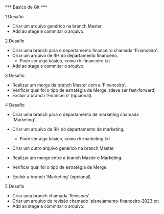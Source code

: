 *** Básico de Git ***

1 Desafio
- Criar um arquivo genérico na branch Master.
- Add ao stage e commitar o arquivo.

2 Desafio 
- Criar uma branch para o departamento financeiro chamada 'Financeiro'.
- Criar um arquivo de RH do departamento financeiro.
    - Pode ser algo básico, como rh-financeiro.txt  
- Add ao stage e commitar o arquivo. 

3 Desafio
- Realizar um merge da branch Master com a 'Financeiro'.
- Verificar qual foi o tipo de estratégia de Merge. (deve ser fast-forward)
- Excluir a branch 'Financeiro' (opcional).

4 Desafio
- Criar uma branch para o departamento de marketing chamada 'Marketing'.
- Criar um arquivo de RH do departamento de marketing.
    - Pode ser algo básico, como rh-marketing.txt   

- Criar um outro arquivo genérico na branch Master.
- Realizar um merge entre a branch Master e Marketing.
- Verificar qual foi o tipo de estratégia de Merge.
- Excluir a branch 'Marketing' (opcional).

5 Desafio
- Criar uma branch chamada 'Revisoes'.
- Criar um arquivo de revisão chamado 'planejamento-financeiro-2023.txt
- Add ao stage e commitar o arquivo.